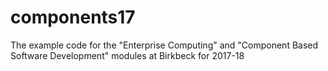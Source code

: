 # components17
The example code for the "Enterprise Computing" and "Component Based Software Development" modules at Birkbeck for 2017-18
